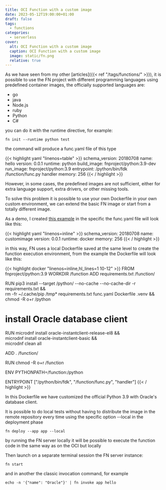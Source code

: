 ```yaml
---
title: OCI Function with a custom image
date: 2023-05-12T19:00:00+01:00
draft: false
tags:
  - functions
categories:
  - serverless
cover:
  alt: OCI Function with a custom image
  caption: OCI Function with a custom image
  image: static/fn.png
  relative: true
---
```


As we have seen from my other [articles]({{< ref "/tags/functions/" >}}), it is possible to use the FN project with different programming languages using predefined container images, the officially supported languages are:

* go
* java
* Node.js
* ruby
* Python
* C#

you can do it with the runtime directive, for example:

```console
fn init --runtime python test
```

the command will produce a func.yaml file of this type

{{< highlight yaml "linenos=table" >}}
schema_version: 20180708
name: hello
version: 0.0.1
runtime: python
build_image: fnproject/python:3.9-dev
run_image: fnproject/python:3.9
entrypoint: /python/bin/fdk /function/func.py handler
memory: 256
{{< / highlight >}}


However, in some cases, the predefined images are not sufficient, either for extra language support, extra drivers, or other missing tools.

To solve this problem it is possible to use your own Dockerfile in your own custom environment, we can extend the basic FN image or start from a totally different image.

As a demo, I created [this example](https://github.com/enricopesce/fn-examples/tree/main/customimage) in the specific the func.yaml file will look like this:

{{< highlight yaml "linenos=inline" >}}
schema_version: 20180708
name: customimage
version: 0.0.1
runtime: docker
memory: 256
{{< / highlight >}}


in this way, FN uses a local Dockerfile saved at the same level to create the function execution environment, from the example the Dockerfile will look like this:

{{< highlight docker "linenos=inline,hl_lines=1 10-12" >}}
FROM fnproject/python:3.9
WORKDIR /function
ADD requirements.txt /function/

RUN pip3 install --target /python/ --no-cache --no-cache-dir -r requirements.txt &&\
    rm -fr ~/.cache/pip /tmp* requirements.txt func.yaml Dockerfile .venv &&\
    chmod -R o+r /python

# install Oracle database client
RUN microdnf install oracle-instantclient-release-el8 &&\
    microdnf install oracle-instantclient-basic &&\
    microdnf clean all

ADD . /function/

RUN chmod -R o+r /function

ENV PYTHONPATH=/function:/python

ENTRYPOINT ["/python/bin/fdk", "/function/func.py", "handler"]
{{< / highlight >}}

In this Dockerfile we have customized the official Python 3.9 with Oracle's database client.

It is possible to do local tests without having to distribute the image in the remote repository every time using the specific option --local in the deployment phase

```console
fn deploy --app app --local
```

by running the FN server locally it will be possible to execute the function code in the same way as on the OCI but locally

Then launch on a separate terminal session the FN server instance:

```console
fn start
```

and in another the classic invocation command, for example

```console
echo -n '{"name": "Oracle"}' | fn invoke app hello
```